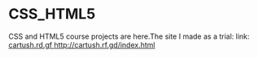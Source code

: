 # CSS_HTML5
CSS and HTML5 course projects are here.The site I made as a trial: link: [cartush.rd.gf
](http://cartush.rf.gd/index.html)http://cartush.rf.gd/index.html
